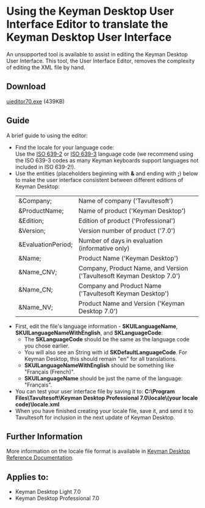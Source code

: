# Using the Keyman Desktop User Interface Editor to translate the Keyman Desktop User Interface

<p>An unsupported tool is available to assist in editing the Keyman Desktop User Interface.  This tool, the User Interface Editor, removes the complexity of editing the XML file by hand.</p>

<h2>Download</h2>

<p><a href='/support/files/uieditor70.exe'>uieditor70.exe</a> (439KB)</p>

<h2>Guide</h2>

<p>A brief guide to using the editor:</p>

<ul>

<li>Find the locale for your language code:<br />Use the <a href="http://www.loc.gov/standards/iso639-2/" target="_blank">ISO 639-2</a> or 
          <a href="http://www.sil.org/iso639-3/" target="_blank">ISO 639-3</a> language code (we recommend using the 
          ISO 639-3 codes as many Keyman keyboards support languages not included in ISO 639-2!).</li>

<li>Use the entities (placeholders beginning with <b>&amp;</b> and ending with <b>;</b>) below to make the user interface consistent between different editions of Keyman Desktop:
<table class='display'>
 <tr><td>&amp;Company;</td><td>Name of company ('Tavultesoft')</td></tr>
 <tr><td>&amp;ProductName;</td><td>Name of product ('Keyman Desktop')</td></tr>
 <tr><td>&amp;Edition;</td><td>Edition of product ('Professional')</td></tr>
 <tr><td>&amp;Version;</td><td>Version number of product ('7.0')</td></tr>
  
 <tr><td>&amp;EvaluationPeriod;</td><td>Number of days in evaluation (informative only)</td></tr>
  
 <tr><td>&amp;Name;</td><td>Product Name ('Keyman Desktop')</td></tr>
 <tr><td>&amp;Name_CNV;</td><td>Company, Product Name, and Version ('Tavultesoft Keyman Desktop 7.0')</td></tr>
 <tr><td>&amp;Name_CN;</td><td>Company and Product Name ('Tavultesoft Keyman Desktop')</td></tr>
 <tr><td>&amp;Name_NV;</td><td>Product Name and Version ('Keyman Desktop 7.0')</td></tr>
</table>
</li>

<li>First, edit the file's language information - <b>SKUILanguageName</b>, <b>SKUILanguageNameWithEnglish</b>, and <b>SKLanguageCode</b>:

<ul><li>The <b>SKLanguageCode</b> should be the same as the language code you chose earlier.</li>
<li>You will also see an String with id <b>SKDefaultLanguageCode</b>. For Keyman Desktop, this should remain "en" for all translations.</li>
<li><b>SKUILanguageNameWithEnglish</b> should be something like "Français (French)".</li>
<li><b>SKUILanguageName</b> should be just the name of the language: "Français".</li>
</ul>
</li>

<li>You can test your user interface file by saving it to: <b>C:\Program Files\Tavultesoft\Keyman Desktop Professional 7.0\locale\(your locale code)\locale.xml</b></li>

<li>When you have finished creating your locale file, save it, and send it to Tavultesoft for inclusion in the next update of Keyman Desktop.</li>

</ul>

<h2>Further Information</h2>

<p>More information on the locale file format is available in <a href='http://tavultesoft.com/keyman/documentation/70/ref_locale.html'>Keyman Desktop Reference Documentation</a>.</p>


## Applies to:
 * Keyman Desktop Light 7.0
 * Keyman Desktop Professional 7.0
